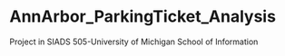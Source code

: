 # AnnArbor_ParkingTicket_Analysis
Project in SIADS 505-University of Michigan School of Information
